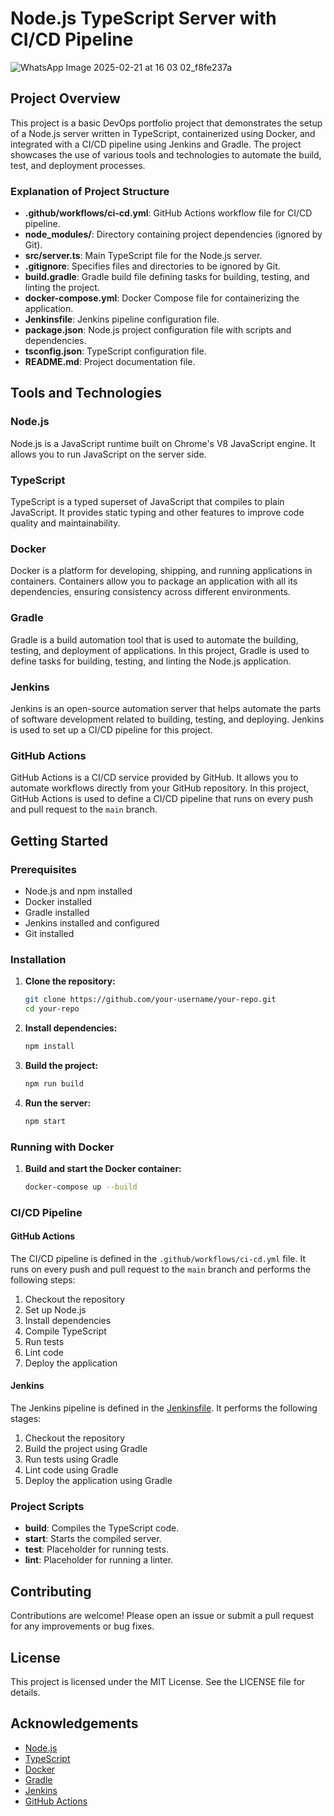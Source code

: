 # Node.js TypeScript Server with CI/CD Pipeline





![WhatsApp Image 2025-02-21 at 16 03 02_f8fe237a](https://github.com/user-attachments/assets/4e406e60-8f62-410d-a741-17486cfa9878)

## Project Overview

This project is a basic DevOps portfolio project that demonstrates the setup of a Node.js server written in TypeScript, containerized using Docker, and integrated with a CI/CD pipeline using Jenkins and Gradle. The project showcases the use of various tools and technologies to automate the build, test, and deployment processes.

### Explanation of Project Structure

- **.github/workflows/ci-cd.yml**: GitHub Actions workflow file for CI/CD pipeline.
- **node_modules/**: Directory containing project dependencies (ignored by Git).
- **src/server.ts**: Main TypeScript file for the Node.js server.
- **.gitignore**: Specifies files and directories to be ignored by Git.
- **build.gradle**: Gradle build file defining tasks for building, testing, and linting the project.
- **docker-compose.yml**: Docker Compose file for containerizing the application.
- **Jenkinsfile**: Jenkins pipeline configuration file.
- **package.json**: Node.js project configuration file with scripts and dependencies.
- **tsconfig.json**: TypeScript configuration file.
- **README.md**: Project documentation file.

## Tools and Technologies

### Node.js
Node.js is a JavaScript runtime built on Chrome's V8 JavaScript engine. It allows you to run JavaScript on the server side.

### TypeScript
TypeScript is a typed superset of JavaScript that compiles to plain JavaScript. It provides static typing and other features to improve code quality and maintainability.

### Docker
Docker is a platform for developing, shipping, and running applications in containers. Containers allow you to package an application with all its dependencies, ensuring consistency across different environments.

### Gradle
Gradle is a build automation tool that is used to automate the building, testing, and deployment of applications. In this project, Gradle is used to define tasks for building, testing, and linting the Node.js application.

### Jenkins
Jenkins is an open-source automation server that helps automate the parts of software development related to building, testing, and deploying. Jenkins is used to set up a CI/CD pipeline for this project.

### GitHub Actions
GitHub Actions is a CI/CD service provided by GitHub. It allows you to automate workflows directly from your GitHub repository. In this project, GitHub Actions is used to define a CI/CD pipeline that runs on every push and pull request to the `main` branch.

## Getting Started

### Prerequisites

- Node.js and npm installed
- Docker installed
- Gradle installed
- Jenkins installed and configured
- Git installed

### Installation

1. **Clone the repository:**
    ```sh
    git clone https://github.com/your-username/your-repo.git
    cd your-repo
    ```

2. **Install dependencies:**
    ```sh
    npm install
    ```

3. **Build the project:**
    ```sh
    npm run build
    ```

4. **Run the server:**
    ```sh
    npm start
    ```

### Running with Docker

1. **Build and start the Docker container:**
    ```sh
    docker-compose up --build
    ```

### CI/CD Pipeline

#### GitHub Actions

The CI/CD pipeline is defined in the `.github/workflows/ci-cd.yml` file. It runs on every push and pull request to the `main` branch and performs the following steps:

1. Checkout the repository
2. Set up Node.js
3. Install dependencies
4. Compile TypeScript
5. Run tests
6. Lint code
7. Deploy the application

#### Jenkins

The Jenkins pipeline is defined in the [Jenkinsfile](http://_vscodecontentref_/8). It performs the following stages:

1. Checkout the repository
2. Build the project using Gradle
3. Run tests using Gradle
4. Lint code using Gradle
5. Deploy the application using Gradle

### Project Scripts

- **build**: Compiles the TypeScript code.
- **start**: Starts the compiled server.
- **test**: Placeholder for running tests.
- **lint**: Placeholder for running a linter.

## Contributing

Contributions are welcome! Please open an issue or submit a pull request for any improvements or bug fixes.

## License

This project is licensed under the MIT License. See the LICENSE file for details.

## Acknowledgements

- [Node.js](https://nodejs.org/)
- [TypeScript](https://www.typescriptlang.org/)
- [Docker](https://www.docker.com/)
- [Gradle](https://gradle.org/)
- [Jenkins](https://www.jenkins.io/)
- [GitHub Actions](https://github.com/features/actions)
